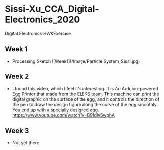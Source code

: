 # Sissi-Xu_CCA_Digital-Electronics_2020
Digital Electronics HW&amp;Exercise


## Week 1
- Processing Sketch
![Week1](/Image/Particle System_SIssi.jpg)
## Week 2
- I found this video, which I feel it's interesting. It is An Arduino-powered Egg Printer that made from the ELEKS team. This machine can print the digital graphic on the surface of the egg, and it controls the direction of the pen to draw the design figure along the curve of the egg smoothly. You end up with a specially designed egg. https://www.youtube.com/watch?v=B9fdly5wphA

## Week 3
- Not yet there

